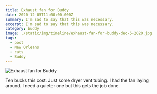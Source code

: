 ```yaml
---
title: Exhaust fan for Buddy
date: 2020-12-05T11:00:00.000Z
summary: I'm sad to say that this was necessary.
excerpt: I'm sad to say that this was necessary.
category: buddy
image: ./static/img/timeline/exhaust-fan-for-buddy-dec-5-2020.jpg
tags:
  - post 
  - New Orleans
  - cats
  - Buddy
---
```


![Exhaust fan for Buddy](/static/img/buddy/exhaust-fan-for-buddy-dec-5-2020.jpg "Exhaust fan for Buddy")

Ten bucks this cost. Just some dryer vent tubing. I had the fan laying around. I need a quieter one but this gets the job done.